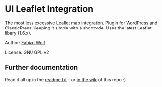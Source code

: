 # UI Leaflet Integration

The most less excessive Leaflet map integration. Plugin for WordPress and ClassicPress. Keeping it simple with a shortcode. Uses the latest Leaflet libary (1.6.x).

Author: [Fabian Wolf](http://usability-idealist.de)

License: GNU GPL v2

## Further documentation

Read it all up in the [readme.txt](https://github.com/ginsterbusch/ui-leaflet-integration/blob/master/readme.txt) - or [in the wiki](https://github.com/ginsterbusch/ui-leaflet-integration/wiki) of this repo :)
